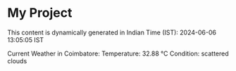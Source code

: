 # My Project

This content is dynamically generated in Indian Time (IST): 2024-06-06 13:05:05 IST


Current Weather in Coimbatore:
Temperature: 32.88 °C
Condition: scattered clouds
